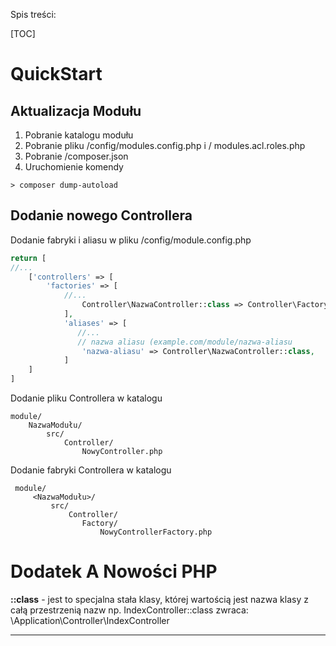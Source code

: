 Spis treści:

[TOC]

QuickStart
==========

Aktualizacja Modułu
-------------------
 1. Pobranie katalogu modułu
 2. Pobranie pliku /config/modules.config.php i / modules.acl.roles.php
 3. Pobranie /composer.json
 4. Uruchomienie komendy

```
> composer dump-autoload
```

Dodanie nowego Controllera
--------------------------

Dodanie fabryki i aliasu w pliku <M>/config/module.config.php

```php
return [
//...
	['controllers' => [
		'factories' => [
	        //...
	            Controller\NazwaController::class => Controller\Factory\NazwaControllerFactory::class,
	        ],
	        'aliases' => [
		       //...
		       // nazwa aliasu (example.com/module/nazwa-aliasu
	            'nazwa-aliasu' => Controller\NazwaController::class,
	        ]
	]
]
```

  

Dodanie pliku Controllera w katalogu

	module/
		NazwaModułu/
			src/
				Controller/
					NowyController.php	
					
				

Dodanie fabryki Controllera w katalogu

	 module/
		 <NazwaModułu>/
			 src/			 
				 Controller/
					Factory/
						NowyControllerFactory.php	
					



Dodatek A Nowości PHP
=====================

**::class** - jest to specjalna stała klasy, której wartością jest nazwa klasy z całą przestrzenią nazw np. IndexController::class zwraca: \Application\Controller\IndexController


----



